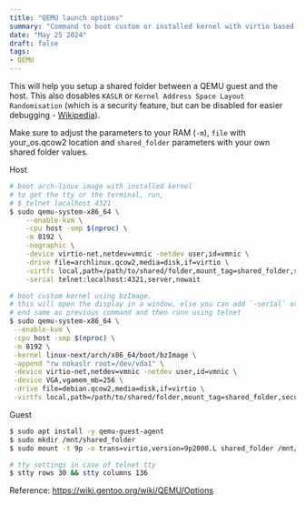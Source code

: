 ```yaml
---
title: "QEMU launch options"
summary: "Command to boot custom or installed kernel with virtio based folder sharing between host and guest."
date: "May 25 2024"
draft: false
tags:
- QEMU
---
```


This will help you setup a shared folder between a QEMU guest and the host. This also dosables `KASLR` or `Kernel Address Space Layout Randomisation` (which is a security feature, but can be disabled for easier debugging - [Wikipedia](https://en.wikipedia.org/wiki/Address_space_layout_randomization)).

Make sure to adjust the parameters to your RAM (`-m`), `file` with your_os.qcow2 location and `shared_folder` parameters with your own shared folder values.

Host 
```bash
# boot arch-linux image with installed kernel
# to get the tty or the terminal, run,
# $ telnet localhost 4321
$ sudo qemu-system-x86_64 \
    --enable-kvm \
    -cpu host -smp $(nproc) \
    -m 8192 \
    -nographic \
    -device virtio-net,netdev=vmnic -netdev user,id=vmnic \
    -drive file=archlinux.qcow2,media=disk,if=virtio \
    -virtfs local,path=/path/to/shared/folder,mount_tag=shared_folder,security_model=passthrough,id=shared_folder \
    -serial telnet:localhost:4321,server,nowait

# boot custom kernel using bzImage.
# this will open the display in a window, else you can add `-serial` at the 
# end same as previous command and then runn using telnet
$ sudo qemu-system-x86_64 \
 --enable-kvm \
 -cpu host -smp $(nproc) \
 -m 8192 \
 -kernel linux-next/arch/x86_64/boot/bzImage \
 -append "rw nokaslr root=/dev/vda1" \
 -device virtio-net,netdev=vmnic -netdev user,id=vmnic \
 -device VGA,vgamem_mb=256 \
 -drive file=debian.qcow2,media=disk,if=virtio \
 -virtfs local,path=/path/to/shared/folder,mount_tag=shared_folder,security_model=passthrough,id=shared_folder
```

Guest
```bash
$ sudo apt install -y qemu-guest-agent
$ sudo mkdir /mnt/shared_folder
$ sudo mount -t 9p -o trans=virtio,version=9p2000.L shared_folder /mnt/shared_folder

# tty settings in case of telnet tty
$ stty rows 30 && stty columns 136
```

Reference: https://wiki.gentoo.org/wiki/QEMU/Options


